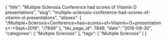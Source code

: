 {
    "title": "Multiple Sclerosis Conference had scores of Vitamin D presentations",
    "slug": "multiple-sclerosis-conference-had-scores-of-vitamin-d-presentations",
    "aliases": [
        "/Multiple+Sclerosis+Conference+had+scores+of+Vitamin+D+presentations+-+Sept+2016",
        "/7849"
    ],
    "tiki_page_id": 7849,
    "date": "2016-09-30",
    "categories": [
        "Multiple Sclerosis"
    ],
    "tags": [
        "Multiple Sclerosis"
    ]
}